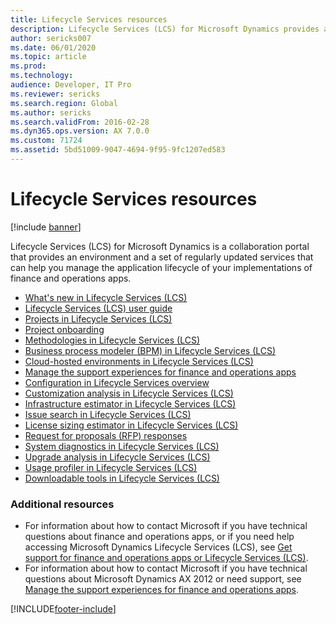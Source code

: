 ```yaml
---
title: Lifecycle Services resources
description: Lifecycle Services (LCS) for Microsoft Dynamics provides an environment and services that can help you manage your application lifecycle.
author: sericks007
ms.date: 06/01/2020
ms.topic: article
ms.prod: 
ms.technology: 
audience: Developer, IT Pro
ms.reviewer: sericks
ms.search.region: Global
ms.author: sericks
ms.search.validFrom: 2016-02-28
ms.dyn365.ops.version: AX 7.0.0
ms.custom: 71724
ms.assetid: 5bd51009-9047-4694-9f95-9fc1207ed583
---
```


# Lifecycle Services resources

[!include [banner](../includes/banner.md)]

Lifecycle Services (LCS) for Microsoft Dynamics is a collaboration portal that provides an environment and a set of regularly updated services that can help you manage the application lifecycle of your implementations of finance and operations apps.

-   [What's new in Lifecycle Services (LCS)](whats-new-lcs.md)
-   [Lifecycle Services (LCS) user guide](lcs-user-guide.md)
-   [Projects in Lifecycle Services (LCS)](/dynamicsax-2012/appuser-itpro/projects-lifecycle-services-lcs)
-   [Project onboarding](project-onboarding.md)
-   [Methodologies in Lifecycle Services (LCS)](/dynamicsax-2012/appuser-itpro/methodologies-lifecycle-services-lcs)
-   [Business process modeler (BPM) in Lifecycle Services (LCS)](bpm-overview.md)
-   [Cloud-hosted environments in Lifecycle Services (LCS)](/dynamicsax-2012/appuser-itpro/cloud-hosted-environments-lifecycle-services-lcs)
-   [Manage the support experiences for finance and operations apps](cloud-powered-support-lcs.md)
-   [Configuration in Lifecycle Services overview](configuration-manager-lcs.md)
-   [Customization analysis in Lifecycle Services (LCS)](/dynamicsax-2012/appuser-itpro/customization-analysis-lcs)
-   [Infrastructure estimator in Lifecycle Services (LCS)](/dynamicsax-2012/appuser-itpro/infrastructure-estimator-lcs)
-   [Issue search in Lifecycle Services (LCS)](issue-search-lcs.md)
-   [License sizing estimator in Lifecycle Services (LCS)](/dynamicsax-2012/appuser-itpro/license-sizing-estimator-lcs)
-   [Request for proposals (RFP) responses](/dynamicsax-2012/appuser-itpro/rfp-responses-lcs)
-   [System diagnostics in Lifecycle Services (LCS)](/dynamicsax-2012/appuser-itpro/system-diagnostics-lifecycle-services-lcs)
-   [Upgrade analysis in Lifecycle Services (LCS)](/dynamicsax-2012/appuser-itpro/upgrade-analysis-lifecycle-services-lcs)
-   [Usage profiler in Lifecycle Services (LCS)](/dynamicsax-2012/appuser-itpro/usage-profiler-lifecycle-services-lcs)
-   [Downloadable tools in Lifecycle Services (LCS)](/dynamicsax-2012/appuser-itpro/lifecycle-services-downloadable-tools-formerly-on-informationsource)

### Additional resources

-   For information about how to contact Microsoft if you have technical questions about finance and operations apps, or if you need help accessing Microsoft Dynamics Lifecycle Services (LCS), see [Get support for finance and operations apps or Lifecycle Services (LCS)](lcs-support.md).
-   For information about how to contact Microsoft if you have technical questions about Microsoft Dynamics AX 2012 or need support, see [Manage the support experiences for finance and operations apps](cloud-powered-support-lcs.md).






[!INCLUDE[footer-include](../../../includes/footer-banner.md)]
